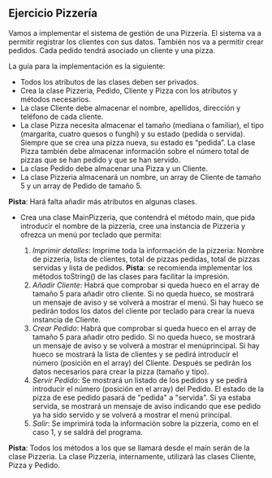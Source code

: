 ## Ejercicio Pizzería
Vamos a implementar el sistema de gestión de una Pizzería. El sistema va a permitir registrar los clientes con sus datos. También nos va a permitir crear pedidos. Cada pedido tendrá asociado un cliente y una pizza.

La guía para la implementación es la siguiente:

* Todos los atributos de las clases deben ser privados.
* Crea la clase Pizzeria, Pedido, Cliente y Pizza con los atributos y métodos necesarios.
* La clase Cliente debe almacenar el nombre, apellidos, dirección y teléfono de cada cliente.
* La clase Pizza necesita almacenar el tamaño (mediana o familiar), el tipo (margarita, cuatro quesos o funghi) y su estado (pedida o servida). Siempre que se crea una pizza nueva, su estado es “pedida”. La clase Pizza también debe almacenar información sobre el número total de pizzas que se han pedido y que se han servido.
* La clase Pedido debe almacenar una Pizza y un Cliente.
* La clase Pizzeria almacenará un nombre, un array de Cliente de tamaño 5 y un array de Pedido de tamaño 5.

**Pista**: Hará falta añadir más atributos en algunas clases.

* Crea una clase MainPizzeria, que contendrá el método main, que pida introducir el nombre de la pizzería, cree una instancia de Pizzeria y ofrezca un menú por teclado que permita:

  1. *Imprimir detalles*: Imprime toda la información de la pizzeria: Nombre de pizzeria, lista de clientes, total de pizzas pedidas, total de pizzas servidas y lista de pedidos. **Pista**: se recomienda implementar los métodos toString() de las clases para facilitar la impresión.
  2. *Añadir Cliente*: Habrá que comprobar si queda hueco en el array de tamaño 5 para añadir otro cliente. Si no queda hueco, se mostrará un mensaje de aviso y se volverá a mostrar el menú. Si hay hueco se pedirán todos los datos del cliente por teclado para crear la nueva instancia de Cliente.
  3. *Crear Pedido*: Habrá que comprobar si queda hueco en el array de tamaño 5 para añadir otro pedido. Si no queda hueco, se mostrará un mensaje de aviso y se volverá a mostrar el menúprincipal. Si hay hueco se mostrará la lista de clientes y se pedirá introducir el número (posición en el array) del Cliente. Después se pedirán los datos necesarios para crear la pizza (tamaño y tipo).
  4. *Servir Pedido*: Se mostrará un listado de los pedidos y se pedirá introducir el número (posición en el array) del Pedido. El estado de la pizza de ese pedido pasará de "pedida" a "servida". Si ya estaba servida, se mostrará un mensaje de aviso indicando que ese pedido ya ha sido servido y se volverá a mostrar el menú principal.
  5. *Salir*: Se imprimirá toda la información sobre la pizzería, como en el caso 1, y se saldrá del programa. 

**Pista**: Todos los métodos a los que se llamará desde el main serán de la clase Pizzeria. La clase Pizzería, internamente, utilizará las clases Cliente, Pizza y Pedido.
